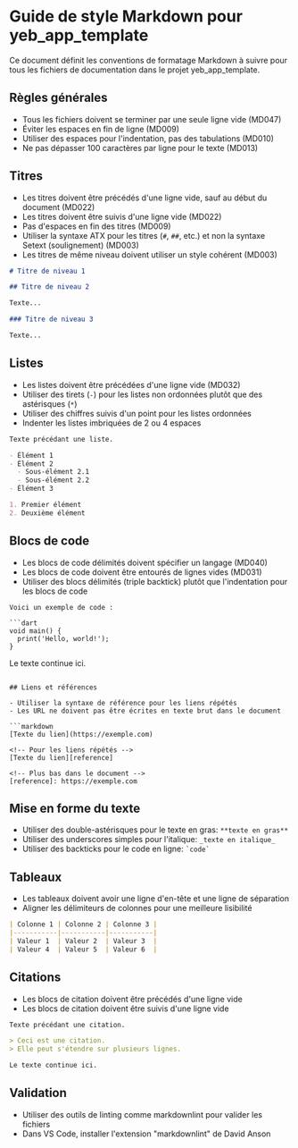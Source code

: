 # Guide de style Markdown pour yeb_app_template

Ce document définit les conventions de formatage Markdown à suivre pour tous les fichiers de documentation dans le projet yeb_app_template.

## Règles générales

- Tous les fichiers doivent se terminer par une seule ligne vide (MD047)
- Éviter les espaces en fin de ligne (MD009)
- Utiliser des espaces pour l'indentation, pas des tabulations (MD010)
- Ne pas dépasser 100 caractères par ligne pour le texte (MD013)

## Titres

- Les titres doivent être précédés d'une ligne vide, sauf au début du document (MD022)
- Les titres doivent être suivis d'une ligne vide (MD022)
- Pas d'espaces en fin des titres (MD009)
- Utiliser la syntaxe ATX pour les titres (`#`, `##`, etc.) et non la syntaxe Setext (soulignement) (MD003)
- Les titres de même niveau doivent utiliser un style cohérent (MD003)

```markdown
# Titre de niveau 1

## Titre de niveau 2

Texte...

### Titre de niveau 3

Texte...
```

## Listes

- Les listes doivent être précédées d'une ligne vide (MD032)
- Utiliser des tirets (`-`) pour les listes non ordonnées plutôt que des astérisques (`*`)
- Utiliser des chiffres suivis d'un point pour les listes ordonnées
- Indenter les listes imbriquées de 2 ou 4 espaces

```markdown
Texte précédant une liste.

- Élément 1
- Élément 2
  - Sous-élément 2.1
  - Sous-élément 2.2
- Élément 3

1. Premier élément
2. Deuxième élément
```

## Blocs de code

- Les blocs de code délimités doivent spécifier un langage (MD040)
- Les blocs de code doivent être entourés de lignes vides (MD031)
- Utiliser des blocs délimités (triple backtick) plutôt que l'indentation pour les blocs de code

```text
Voici un exemple de code :

```dart
void main() {
  print('Hello, world!');
}
```

Le texte continue ici.
```

## Liens et références

- Utiliser la syntaxe de référence pour les liens répétés
- Les URL ne doivent pas être écrites en texte brut dans le document

```markdown
[Texte du lien](https://exemple.com)

<!-- Pour les liens répétés -->
[Texte du lien][reference]

<!-- Plus bas dans le document -->
[reference]: https://exemple.com
```

## Mise en forme du texte

- Utiliser des double-astérisques pour le texte en gras: `**texte en gras**`
- Utiliser des underscores simples pour l'italique: `_texte en italique_`
- Utiliser des backticks pour le code en ligne: `` `code` ``

## Tableaux

- Les tableaux doivent avoir une ligne d'en-tête et une ligne de séparation
- Aligner les délimiteurs de colonnes pour une meilleure lisibilité

```markdown
| Colonne 1 | Colonne 2 | Colonne 3 |
|-----------|-----------|-----------|
| Valeur 1  | Valeur 2  | Valeur 3  |
| Valeur 4  | Valeur 5  | Valeur 6  |
```

## Citations

- Les blocs de citation doivent être précédés d'une ligne vide
- Les blocs de citation doivent être suivis d'une ligne vide

```markdown
Texte précédant une citation.

> Ceci est une citation.
> Elle peut s'étendre sur plusieurs lignes.

Le texte continue ici.
```

## Validation

- Utiliser des outils de linting comme markdownlint pour valider les fichiers
- Dans VS Code, installer l'extension "markdownlint" de David Anson
